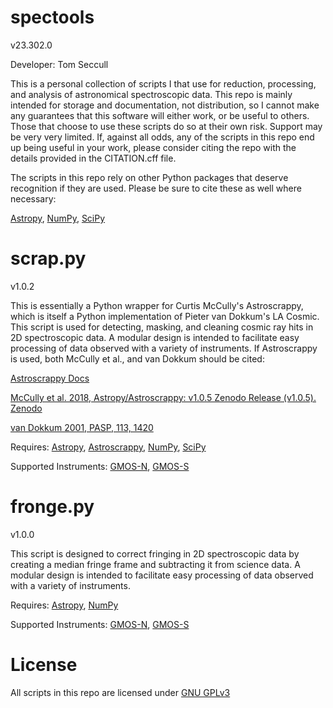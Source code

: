 # spectools

v23.302.0

Developer:    Tom Seccull

This is a personal collection of scripts I that use for reduction, processing, and analysis of astronomical 
spectroscopic data. This repo is mainly intended for storage and documentation, not distribution, so I cannot make any 
guarantees that this software will either work, or be useful to others. Those that choose to use these scripts 
do so at their own risk. Support may be very very limited. If, against all odds, any of the scripts in this repo 
end up being useful in your work, please consider citing the repo with the details provided in the CITATION.cff file.

The scripts in this repo rely on other Python packages that deserve recognition if they are used.
Please be sure to cite these as well where necessary:

[Astropy](https://www.astropy.org/acknowledging.html), [NumPy](https://numpy.org/citing-numpy/), [SciPy](https://scipy.org/citing-scipy/)


# scrap.py

v1.0.2

This is essentially a Python wrapper for Curtis McCully's Astroscrappy, which is itself a Python implementation
of Pieter van Dokkum's LA Cosmic. This script is used for detecting, masking, and cleaning cosmic ray hits in
2D spectroscopic data. A modular design is intended to facilitate easy processing of data observed with a variety
of instruments. If Astroscrappy is used, both McCully et al., and van Dokkum should be cited:

[Astroscrappy Docs](https://astroscrappy.readthedocs.io/en/latest/index.html)

[McCully et al. 2018, Astropy/Astroscrappy: v1.0.5 Zenodo Release (v1.0.5). Zenodo](https://doi.org/10.5281/zenodo.1482019)

[van Dokkum 2001, PASP, 113, 1420](https://doi.org/10.1086/323894)

Requires: [Astropy](https://www.astropy.org/), [Astroscrappy](https://doi.org/10.5281/zenodo.1482019), [NumPy](https://numpy.org/), [SciPy](https://scipy.org/)

Supported Instruments: [GMOS-N](https://www.gemini.edu/instrumentation/gmos), [GMOS-S](https://www.gemini.edu/instrumentation/gmos)


# fronge.py

v1.0.0

This script is designed to correct fringing in 2D spectroscopic data by creating a median fringe frame and subtracting
it from science data. A modular design is intended to facilitate easy processing of data observed with a variety
of instruments.

Requires: [Astropy](https://www.astropy.org/), [NumPy](https://numpy.org/)

Supported Instruments: [GMOS-N](https://www.gemini.edu/instrumentation/gmos), [GMOS-S](https://www.gemini.edu/instrumentation/gmos)


# License
All scripts in this repo are licensed under [GNU GPLv3](https://www.gnu.org/licenses/gpl-3.0.en.html) 
